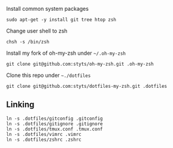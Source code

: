 Install common system packages

    sudo apt-get -y install git tree htop zsh

Change user shell to zsh

    chsh -s /bin/zsh

Install my fork of oh-my-zsh under `~/.oh-my-zsh`

    git clone git@github.com:styts/oh-my-zsh.git .oh-my-zsh

Clone this repo under `~./dotfiles`

    git clone git@github.com:styts/dotfiles-my-zsh.git .dotfiles

Linking
-------
    ln -s .dotfiles/gitconfig .gitconfig
    ln -s .dotfiles/gitignore .gitignore
    ln -s .dotfiles/tmux.conf .tmux.conf
    ln -s .dotfiles/vimrc .vimrc
    ln -s .dotfiles/zshrc .zshrc
